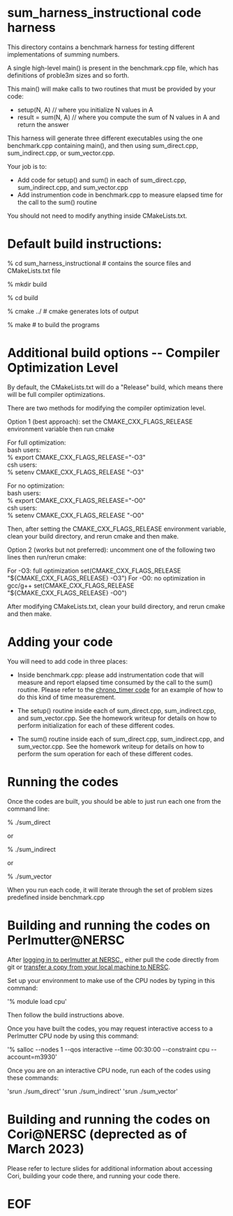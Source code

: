 
# sum_harness_instructional code harness

This directory contains a benchmark harness for testing different implementations of
summing numbers.

A single high-level main() is present in the benchmark.cpp file, which has definitions of proble3m sizes and so forth. 

This main() will make calls to two routines that must be provided by your code:
* setup(N, A) // where you initialize N values in A
* result = sum(N, A) // where you compute the sum of N values in A and return the answer

This harness will generate three different executables using the one benchmark.cpp containing main(), and then using sum_direct.cpp, sum_indirect.cpp, or sum_vector.cpp.

Your job is to:

* Add code for setup() and sum() in each of sum_direct.cpp, sum_indirect.cpp, and sum_vector.cpp
* Add instrumention code in benchmark.cpp to measure elapsed time for the call to the sum() routine

You should not need to modify anything inside CMakeLists.txt.

# Default build instructions:


% cd sum_harness_instructional     # contains the source files and CMakeLists.txt file

% mkdir build

% cd build

% cmake ../           # cmake generates lots of output

% make                # to build the programs

# Additional build options -- Compiler Optimization Level

By default, the CMakeLists.txt will do a "Release" build, which means there will be full compiler optimizations.

There are two methods for modifying the compiler optimization level.

Option 1 (best approach): set the CMAKE_CXX_FLAGS_RELEASE environment variable then run cmake

For full optimization:  
 bash users:  
 % export CMAKE_CXX_FLAGS_RELEASE="-O3"  
 csh users:  
 % setenv CMAKE_CXX_FLAGS_RELEASE "-O3"  

For no optimization:  
 bash users:  
 % export CMAKE_CXX_FLAGS_RELEASE="-O0"  
 csh users:  
 % setenv CMAKE_CXX_FLAGS_RELEASE "-O0"  

 Then, after setting the CMAKE_CXX_FLAGS_RELEASE environment variable, clean your build directory, and rerun cmake and then make.


Option 2 (works but not preferred): uncomment one of the following two lines then run/rerun cmake:

For -O3: full optimization 
   set(CMAKE_CXX_FLAGS_RELEASE "${CMAKE_CXX_FLAGS_RELEASE} -O3")
For -O0: no optimization in gcc/g++
   set(CMAKE_CXX_FLAGS_RELEASE "${CMAKE_CXX_FLAGS_RELEASE} -O0")

After modifying CMakeLists.txt, clean your build directory, and rerun cmake and then make.


# Adding your code

You will need to add code in three places:

* Inside benchmark.cpp: please add instrumentation code that will measure and report elapsed time consumed by the call to the sum() routine. Please refer to the [chrono_timer code](https://github.com/SFSU-CSC746/chrono_timer) for an example of how to do this kind of time measurement.

* The setup() routine inside each of sum_direct.cpp, sum_indirect.cpp, and sum_vector.cpp. See the homework writeup for details on how to perform initialization for each of these different codes.

* The sum() routine inside each of sum_direct.cpp, sum_indirect.cpp, and sum_vector.cpp. See the homework writeup for details on how to perform the sum operation for each of these different codes.

# Running the codes

Once the codes are built, you should be able to just run each one from the command line:

% ./sum_direct

or 

% ./sum_indirect

or

% ./sum_vector

When you run each code, it will iterate through the set of problem sizes predefined inside benchmark.cpp

# Building and running the codes on Perlmutter@NERSC

After [logging in to perlmutter at NERSC,](https://docs.nersc.gov/systems/perlmutter/), either pull the code directly from git or [transfer a copy from your local machine to NERSC](https://docs.nersc.gov/services/scp/).

Set up your environment to make use of the CPU nodes by typing in this command:

'% module load cpu'

Then follow the build instructions above.

Once you have built the codes, you may request interactive access to a Perlmutter CPU node by using this command:

'% salloc --nodes 1 --qos interactive --time 00:30:00 --constraint cpu --account=m3930'

Once you are on an interactive CPU node, run each of the codes using these commands:

'srun ./sum_direct'
'srun ./sum_indirect'
'srun ./sum_vector'


# Building and running the codes on Cori@NERSC (deprected as of March 2023)

Please refer to lecture slides for additional information about accessing Cori, building your code there, and running your code there.


# EOF
